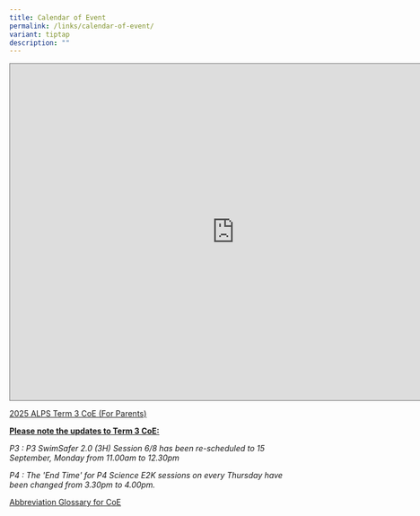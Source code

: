 ```yaml
---
title: Calendar of Event
permalink: /links/calendar-of-event/
variant: tiptap
description: ""
---
```

<div class="iframe-wrapper">
<iframe style="border:solid 1px #777" height="600" width="800" allowfullscreen="true" frameborder="0" src="https://calendar.google.com/calendar/embed?height=600&amp;wkst=1&amp;ctz=Asia%2FSingapore&amp;showPrint=0&amp;src=cHJpbWFyeXNjaG9vbGFsZXhhbmRyYUBnbWFpbC5jb20&amp;color=%23039BE5"></iframe>
</div>
<p><a href="/files/2025_ALPS_Term_3_CoE__For_Parents_.pdf" rel="noopener nofollow" target="_blank">2025 ALPS Term 3 CoE (For Parents)</a>
</p>
<p><strong><u>Please note the updates to Term 3 CoE:</u></strong>
</p>
<p><em>P3 : P3 SwimSafer 2.0 (3H) Session 6/8 has been re-scheduled to 15 September, Monday from 11.00am to 12.30pm</em>
</p>
<p><em>P4 : The 'End Time' for P4 Science E2K sessions on every Thursday have been changed from 3.30pm to 4.00pm.</em>
</p>
<p><a href="/files/Abbreviation___Glossary_for_CoE.pdf" rel="noopener nofollow" target="_blank">Abbreviation Glossary for CoE</a>
</p>